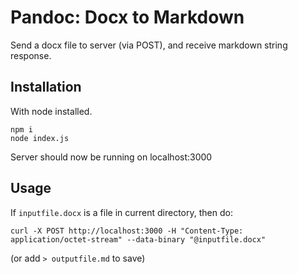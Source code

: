 # Pandoc: Docx to Markdown

Send a docx file to server (via POST), and receive markdown string response.

## Installation

With node installed.

```
npm i
node index.js
```

Server should now be running on localhost:3000

## Usage

If `inputfile.docx` is a file in current directory, then do:

```
curl -X POST http://localhost:3000 -H "Content-Type: application/octet-stream" --data-binary "@inputfile.docx"

```

(or add `> outputfile.md` to save)
